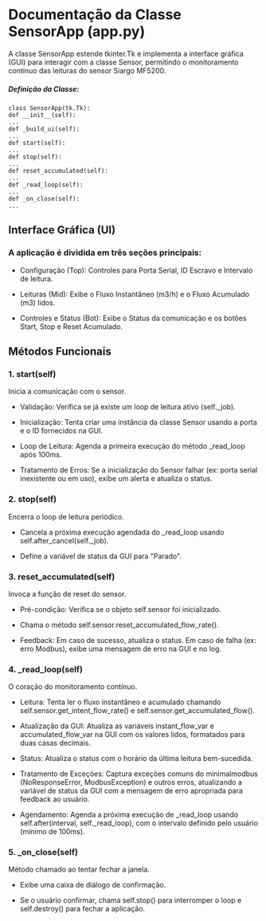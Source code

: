# Documentação da Classe SensorApp (app.py)

A classe SensorApp estende tkinter.Tk e implementa a interface gráfica (GUI) para interagir com a classe Sensor, permitindo o monitoramento contínuo das leituras do sensor Siargo MF5200.

##### Definição da Classe:

    class SensorApp(tk.Tk):
    def __init__(self):
    ...
    def _build_ui(self):
    ...
    def start(self):
    ...
    def stop(self):
    ...
    def reset_accumulated(self):
    ...
    def _read_loop(self):
    ...
    def _on_close(self):
    ...

## Interface Gráfica (UI)

### A aplicação é dividida em três seções principais:

   - Configuração (Top): Controles para Porta Serial, ID Escravo e Intervalo de leitura.

   - Leituras (Mid): Exibe o Fluxo Instantâneo (m3/h) e o Fluxo Acumulado (m3) lidos.

   - Controles e Status (Bot): Exibe o Status da comunicação e os botões Start, Stop e Reset Acumulado.

## Métodos Funcionais

### 1. start(self)

Inicia a comunicação com o sensor.

   - Validação: Verifica se já existe um loop de leitura ativo (self._job).

   - Inicialização: Tenta criar uma instância da classe Sensor usando a porta e o ID fornecidos na GUI.

   - Loop de Leitura: Agenda a primeira execução do método _read_loop após 100ms.

   - Tratamento de Erros: Se a inicialização do Sensor falhar (ex: porta serial inexistente ou em uso), exibe um alerta e atualiza o status.

### 2. stop(self)

Encerra o loop de leitura periódico.

   - Cancela a próxima execução agendada do _read_loop usando self.after_cancel(self._job).

   - Define a variável de status da GUI para "Parado".

### 3. reset_accumulated(self)

Invoca a função de reset do sensor.

   - Pré-condição: Verifica se o objeto self.sensor foi inicializado.

   - Chama o método self.sensor.reset_accumulated_flow_rate().

   - Feedback: Em caso de sucesso, atualiza o status. Em caso de falha (ex: erro Modbus), exibe uma mensagem de erro na GUI e no log.

### 4. _read_loop(self)

O coração do monitoramento contínuo.

   - Leitura: Tenta ler o fluxo instantâneo e acumulado chamando self.sensor.get_intent_flow_rate() e self.sensor.get_accumulated_flow().

   - Atualização da GUI: Atualiza as variáveis instant_flow_var e accumulated_flow_var na GUI com os valores lidos, formatados para duas casas decimais.

   - Status: Atualiza o status com o horário da última leitura bem-sucedida.

   - Tratamento de Exceções: Captura exceções comuns do minimalmodbus (NoResponseError, ModbusException) e outros erros, atualizando a variável de status da GUI com a mensagem de erro apropriada para feedback ao usuário.

   - Agendamento: Agenda a próxima execução de _read_loop usando self.after(interval, self._read_loop), com o intervalo definido pelo usuário (mínimo de 100ms).

### 5. _on_close(self)

Método chamado ao tentar fechar a janela.

   - Exibe uma caixa de diálogo de confirmação.

   - Se o usuário confirmar, chama self.stop() para interromper o loop e self.destroy() para fechar a aplicação.